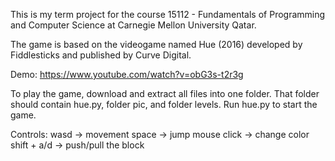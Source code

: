 This is my term project for the course 15112 - Fundamentals of Programming and Computer Science at Carnegie Mellon University Qatar.

The game is based on the videogame named Hue (2016) developed by Fiddlesticks and published by Curve Digital.

Demo: https://www.youtube.com/watch?v=obG3s-t2r3g

To play the game, download and extract all files into one folder. That folder should contain hue.py, folder pic, and folder levels. Run hue.py to start the game.

Controls:
wasd -> movement
space -> jump
mouse click -> change color
shift + a/d -> push/pull the block
